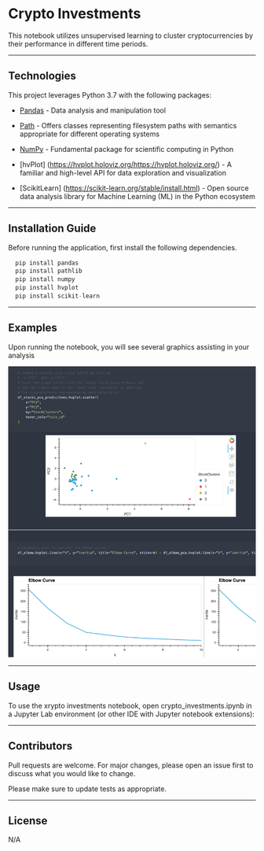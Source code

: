 # Crypto Investments

This notebook utilizes  unsupervised learning to cluster cryptocurrencies by their performance in different time periods. 

---

## Technologies

This project leverages Python 3.7 with the following packages:

* [Pandas](https://pandas.pydata.org/docs/) - Data analysis and manipulation tool

* [Path](https://docs.python.org/3/library/pathlib.html) - Offers classes representing filesystem paths with semantics appropriate for different operating systems

* [NumPy](https://numpy.org/doc/stable/) - Fundamental package for scientific computing in Python

* [hvPlot] (https://hvplot.holoviz.org/https://hvplot.holoviz.org/) - A familiar and high-level API for data exploration and visualization

* [ScikitLearn] (https://scikit-learn.org/stable/install.html) - Open source data analysis library for Machine Learning (ML) in the Python ecosystem

---

## Installation Guide

Before running the application, first install the following dependencies.

```python
  pip install pandas
  pip install pathlib
  pip install numpy
  pip install hvplot
  pip install scikit-learn
```

---

## Examples

Upon running the notebook, you will see several graphics assisting in your analysis

![Stock Clusters](./images/crypto_investments.png)

---

## Usage

To use the xrypto investments notebook, open crypto_investments.ipynb in a Jupyter Lab environment (or other IDE with Jupyter notebook extensions):

---

## Contributors

Pull requests are welcome. For major changes, please open an issue first to discuss what you would like to change.

Please make sure to update tests as appropriate.

---

## License

N/A
